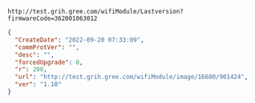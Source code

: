 `http://test.grih.gree.com/wifiModule/Lastversion?firmwareCode=362001063012`

```json
{
  "CreateDate": "2022-09-20 07:33:09",
  "commProtVer": "",
  "desc": "",
  "forcedUpgrade": 0,
  "r": 200,
  "url": "http://test.grih.gree.com/wifiModule/image/16680/901424",
  "ver": "1.10"
}
```